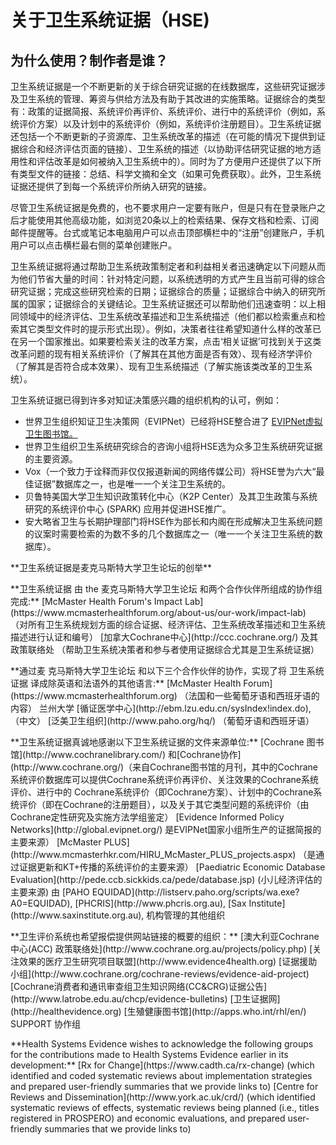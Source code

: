 # 关于卫生系统证据（HSE)

## 为什么使用？制作者是谁？

卫生系统证据是一个不断更新的关于综合研究证据的在线数据库，这些研究证据涉及卫生系统的管理、筹资与供给方法及有助于其改进的实施策略。证据综合的类型有：政策的证据简报、系统评价再评价、系统评价、进行中的系统评价（例如，系统评价方案）以及计划中的系统评价（例如，系统评价注册题目）。卫生系统证据还包括一个不断更新的子资源库、卫生系统改革的描述（在可能的情况下提供到证据综合和经济评估页面的链接）、卫生系统的描述（以协助评估研究证据的地方适用性和评估改革是如何被纳入卫生系统中的）。同时为了方便用户还提供了以下所有类型文件的链接：总结、科学文摘和全文（如果可免费获取）。此外，卫生系统证据还提供了到每一个系统评价所纳入研究的链接。

尽管卫生系统证据是免费的，也不要求用户一定要有账户，但是只有在登录账户之后才能使用其他高级功能，如浏览20条以上的检索结果、保存文档和检索、订阅邮件提醒等。台式或笔记本电脑用户可以点击顶部横栏中的“注册”创建账户，手机用户可以点击横栏最右侧的菜单创建账户。

卫生系统证据将通过帮助卫生系统政策制定者和利益相关者迅速确定以下问题从而为他们节省大量的时间：针对特定问题，以系统透明的方式产生且当前可得的综合研究证据；完成这些研究检索的日期；证据综合的质量；证据综合中纳入的研究所属的国家；证据综合的关键结论。卫生系统证据还可以帮助他们迅速查明：以上相同领域中的经济评估、卫生系统改革描述和卫生系统描述（他们都以检索重点和检索其它类型文件时的提示形式出现）。例如，决策者往往希望知道什么样的改革已在另一个国家推出。如果要检索关注的改革方案，点击‘相关证据’可找到关于这类改革问题的现有相关系统评价（了解其在其他方面是否有效）、现有经济学评价（了解其是否符合成本效果）、现有卫生系统描述（了解实施该类改革的卫生系统）。

卫生系统证据已得到许多对知证决策感兴趣的组织机构的认可，例如：

* 世界卫生组织知证卫生决策网（EVIPNet）已经将HSE整合进了 [EVIPNet虚拟卫生图书馆。](https://www.healthsystemsevidence.org/r.aspx?x=Ly2jSomWIBnaokThqtiuPAji8ZJSa1Zs62-q5cvh9ttCuwGLpfPWPCzjHLzORoc-Vn9TTCx8LoC0SoMWrplK_DkjTW7wtoSZXDJ2VGgUCGI|)
* 世界卫生组织卫生系统研究综合的咨询小组将HSE选为众多卫生系统研究证据的主要资源。
* Vox（一个致力于诠释而非仅仅报道新闻的网络传媒公司）将HSE誉为六大“最佳证据”数据库之一，也是唯一一个关注卫生系统的。
* 贝鲁特美国大学卫生知识政策转化中心（K2P Center）及其卫生政策与系统研究的系统评价中心 (SPARK) 应用并促进HSE推广。
* 安大略省卫生与长期护理部门将HSE作为部长和内阁在形成解决卫生系统问题的议案时需要检索的为数不多的几个数据库之一（唯一一个关注卫生系统的数据库）。


<footer>
  <p class="text-center">**卫生系统证据是麦克马斯特大学卫生论坛的创举**</p>

  <p class="text-center">**卫生系统证据 由 the 麦克马斯特大学卫生论坛 和两个合作伙伴所组成的协作组完成:**  
  [McMaster Health Forum's Impact Lab](https://www.mcmasterhealthforum.org/about-us/our-work/impact-lab) （对所有卫生系统规划方面的综合证据、经济评估、卫生系统改革描述和卫生系统描述进行认证和编号）  
  [加拿大Cochrane中心](http://ccc.cochrane.org/) 及其 政策联络处 （帮助卫生系统决策者和参与者使用证据综合尤其是卫生系统证据）</p>

  <p class="text-center">**通过麦 克马斯特大学卫生论坛 和以下三个合作伙伴的协作，实现了将 卫生系统证据 译成除英语和法语外的其他语言:**  
  [McMaster Health Forum](https://www.mcmasterhealthforum.org) （法国和一些葡萄牙语和西班牙语的内容） 
  兰州大学 [循证医学中心](http://ebm.lzu.edu.cn/sysIndex!index.do), （中文）  
  [泛美卫生组织](http://www.paho.org/hq/) （葡萄牙语和西班牙语）</p>

  <p class="text-center">**卫生系统证据真诚地感谢以下卫生系统证据的文件来源单位:**  
  [Cochrane 图书馆](http://www.cochranelibrary.com/) 和[Cochrane协作](http://www.cochrane.org/)（来自Cochrane图书馆的月刊，其中的Cochrane系统评价数据库可以提供Cochrane系统评价再评价、关注效果的Cochrane系统评价、进行中的 Cochrane系统评价（即Cochrane方案）、计划中的Cochrane系统评价（即在Cochrane的注册题目），以及关于其它类型问题的系统评价（由Cochrane定性研究及实施方法学组鉴定）  
  [Evidence Informed Policy Networks](http://global.evipnet.org/) 是EVIPNet国家小组所生产的证据简报的主要来源）  
  [McMaster PLUS](http://www.mcmasterhkr.com/HIRU_McMaster_PLUS_projects.aspx) （是通过证据更新和KT+传播的系统评价的主要来源）  
  [Paediatric Economic Database Evaluation](http://pede.ccb.sickkids.ca/pede/database.jsp) (小儿经济评估的主要来源)  
  由 [PAHO EQUIDAD](http://listserv.paho.org/scripts/wa.exe?A0=EQUIDAD), [PHCRIS](http://www.phcris.org.au), [Sax Institute](http://www.saxinstitute.org.au), 机构管理的其他组织</p>

  <p class="text-center">**卫生评价系统也希望报偿提供网站链接的概要的组织：**  
  [澳大利亚Cochrane中心(ACC) 政策联络处](http://www.cochrane.org.au/projects/policy.php)  
  [关注效果的医疗卫生研究项目联盟](http://www.evidence4health.org)  
  [证据援助小组](http://www.cochrane.org/cochrane-reviews/evidence-aid-project)  
  [Cochrane消费者和通讯审查组卫生知识网络(CC&CRG)证据公告](http://www.latrobe.edu.au/chcp/evidence-bulletins)  
  [卫生证据网](http://healthevidence.org)   
  [生殖健康图书馆](http://apps.who.int/rhl/en/)  
  SUPPORT 协作组  </p>

  <p class="text-center">**Health Systems Evidence wishes to acknowledge the following groups for the contributions made to Health Systems Evidence earlier in its development:**    [Rx for Change](https://www.cadth.ca/rx-change)    (which identified and coded systematic reviews about implementation strategies and prepared user-friendly summaries that we provide links to)    [Centre for Reviews and Dissemination](http://www.york.ac.uk/crd/)    (which identified systematic reviews of effects, systematic reviews being planned (i.e., titles registered in PROSPERO) and economic evaluations, and prepared user-friendly summaries that we provide links to)</p></footer>